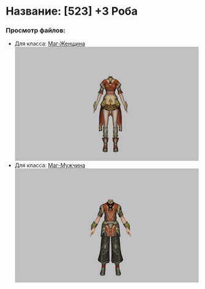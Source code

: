 # Название: [523] +3 Роба

### Просмотр файлов:
- Для класса: [Маг-Женщина](Маг-Женщина)
![p050002.png](Маг-Женщина/p050002.png)
- Для класса: [Маг-Мужчина](Маг-Мужчина)
![p040002.png](Маг-Мужчина/p040002.png)
